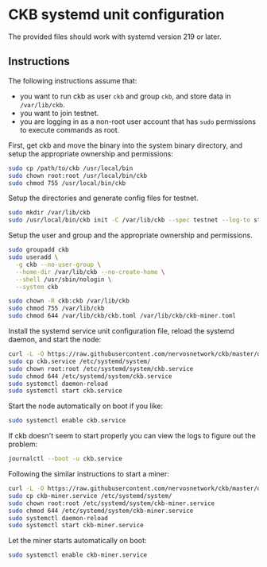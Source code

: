 # CKB systemd unit configuration

The provided files should work with systemd version 219 or later.

## Instructions

The following instructions assume that:

* you want to run ckb as user `ckb` and group `ckb`, and store data in `/var/lib/ckb`.
* you want to join testnet.
* you are logging in as a non-root user account that has `sudo` permissions to execute commands as root.

First, get ckb and move the binary into the system binary directory, and setup the appropriate ownership and permissions:

```bash
sudo cp /path/to/ckb /usr/local/bin
sudo chown root:root /usr/local/bin/ckb
sudo chmod 755 /usr/local/bin/ckb
```

Setup the directories and generate config files for testnet.

```bash
sudo mkdir /var/lib/ckb
sudo /usr/local/bin/ckb init -C /var/lib/ckb --spec testnet --log-to stdout
```

Setup the user and group and the appropriate ownership and permissions.

```bash
sudo groupadd ckb
sudo useradd \
  -g ckb --no-user-group \
  --home-dir /var/lib/ckb --no-create-home \
  --shell /usr/sbin/nologin \
  --system ckb

sudo chown -R ckb:ckb /var/lib/ckb
sudo chmod 755 /var/lib/ckb
sudo chmod 644 /var/lib/ckb/ckb.toml /var/lib/ckb/ckb-miner.toml
```

Install the systemd service unit configuration file, reload the systemd daemon,
and start the node:

```bash
curl -L -O https://raw.githubusercontent.com/nervosnetwork/ckb/master/devtools/init/linux-systemd/ckb.service
sudo cp ckb.service /etc/systemd/system/
sudo chown root:root /etc/systemd/system/ckb.service
sudo chmod 644 /etc/systemd/system/ckb.service
sudo systemctl daemon-reload
sudo systemctl start ckb.service
```

Start the node automatically on boot if you like:

```bash
sudo systemctl enable ckb.service
```

If ckb doesn't seem to start properly you can view the logs to figure out the problem:

```bash
journalctl --boot -u ckb.service
```

Following the similar instructions to start a miner:

```bash
curl -L -O https://raw.githubusercontent.com/nervosnetwork/ckb/master/devtools/init/linux-systemd/ckb-miner.service
sudo cp ckb-miner.service /etc/systemd/system/
sudo chown root:root /etc/systemd/system/ckb-miner.service
sudo chmod 644 /etc/systemd/system/ckb-miner.service
sudo systemctl daemon-reload
sudo systemctl start ckb-miner.service
```

Let the miner starts automatically on boot:

```bash
sudo systemctl enable ckb-miner.service
```
